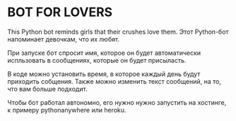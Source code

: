 # BOT FOR LOVERS

This Python bot reminds girls that their crushes love them.
Этот Python-бот напоминает девочкам, что их любят.

При запуске бот спросит имя, которое он будет автоматически испльзовать в сообщениях, которые он будет присыласть. 

В коде можно установить время, в которое каждый день будут приходить собщения. Также можно изменить текст сообщений, на то, что вам больше подходит.

Чтобы бот работал автономно, его нужно нужно запустить на хостинге, к примеру pythonanywhere или heroku.
